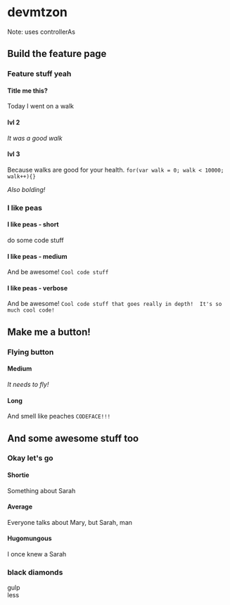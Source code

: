 # devmtzon

Note: uses controllerAs

## Build the feature page
### Feature stuff yeah

#### Title me this?
Today I went on a walk

#### lvl 2
*It was a good walk*

#### lvl 3
Because walks are good for your health.
`for(var walk = 0; walk < 10000; walk++){}`

_Also bolding!_

### I like peas
#### I like peas - short
do some code stuff

#### I like peas - medium
And be awesome!
`Cool code stuff` 

#### I like peas - verbose
And be awesome!
`Cool code stuff that goes really in depth!  It's so much cool code!` 

## Make me a button!

### Flying button
#### Medium
_It needs to fly!_
#### Long
And smell like peaches `CODEFACE!!!`

## And some awesome stuff too

### Okay let's go

#### Shortie
Something about Sarah
#### Average
Everyone talks about Mary, but Sarah, man
#### Hugomungous
I once knew a Sarah

### black diamonds
gulp  
less
